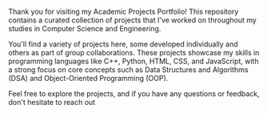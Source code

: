Thank you for visiting my Academic Projects Portfolio! This repository contains a curated collection of projects that I've worked on throughout my studies in Computer Science and Engineering.

You'll find a variety of projects here, some developed individually and others as part of group collaborations. These projects showcase my skills in programming languages like C++, Python, HTML, CSS, and JavaScript, with a strong focus on core concepts such as Data Structures and Algorithms (DSA) and Object-Oriented Programming (OOP).

Feel free to explore the projects, and if you have any questions or feedback, don't hesitate to reach out
